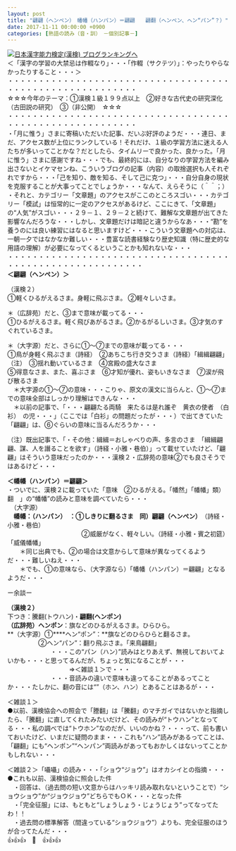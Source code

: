 ```yaml
---
layout: post
title: "翩翩（ヘンペン）　幡幡（ハンパン）＝翩翩　　翩翻（ヘンペン、ヘン“パン”？）"
date: 2017-11-11 00:00:00 +0900
categories: [熟語の読み（音・訓）　－個別記事－]
---
```


[![](/syuusyuu9701/assets/images/翩翩（ヘンペン）-幡幡（ハンパン）＝翩翩-翩翻（ヘンペン、ヘン“パン”？）-br_c_3028_1.gif)](http://blog.with2.net/link.php?1659096:3028 "日本漢字能力検定(漢検) ブログランキングへ")[日本漢字能力検定(漢検) ブログランキングへ](http://blog.with2.net/link.php?1659096:3028)  
＜「漢字の学習の大禁忌は作輟なり」・・・「作輟（サクテツ）」：やったりやらなかったりすること・・・＞  
・・・・・・・・・・・・・・・・・・・・・・・・・・・・・・・・・・・・・・・・・・・・・・・・・・・・・・・・・  
☆☆☆今年のテーマ：①漢検１級１９９点以上　②好きな古代史の研究深化（古田説の研究）　③（非公開）　☆☆☆　　  
・・・・・・・・・・・・・・・・・・・・・・・・・・・・・・・・・・・・・・・・・・・・・・・・・・・・・・・・・  
・「月に惟う」さまに寄稿いただいた記事、だいぶ好評のようだ・・・連日、まだ、アクセス数が上位にランクしている！それだけ、１級の学習方法に迷える人たちが多いってことかな？だとしたら、タイムリーで良かった、良かった。「月に惟う」さまに感謝ですね・・・でも、最終的には、自分なりの学習方法を編み出さないとイケマセンね、こういうブログの記事（内容）の取捨選択も人それぞれですから・・・「己を知り、敵を知る、そして己に克つ」・・・自分自身の現状を克服することが大事ってことでしょうか・・・なんて、えらそうに（＾＾；）  
・それと、カテゴリー「文章題」のアクセスがここのところスゴい・・・カテゴリー「模試」は恒常的に一定のアクセスがあるけど、ここにきて、「文章題」の“人気”がスゴい・・・２９－１、２９－２と続けて、難解な文章題が出てきた影響なんだろうな・・・しかし、文章題だけは暗記と違うからなあ・・・“勘”を養うのには良い練習にはなると思いますけど・・・こういう文章題への対応は、一朝一夕ではなかなか難しい・・・豊富な読書経験なり歴史知識（特に歴史的な用語の理解）が必要になってくるということかも知れないな・・・  
・・・・・・・・・・・・・・・・・・・・・・・・・・・・・・・・・・・・・・・・・・・・・・・・・・・・・・・・・・  
**＜翩翩（ヘンペン）＞**  
  
（漢検２）  
①軽くひるがえるさま。身軽に飛ぶさま。 ②軽々しいさま。  
  
＊（広辞苑）だと、③まで意味が載ってる・・・  
①ひるがえるさま。軽く飛びあがるさま。②かるがるしいさま。③才気のすぐれているさま。  
  
＊（大字源）だと、さらに①～⑦までの意味が載ってる・・・  
①鳥が身軽く飛ぶさま（詩経）　②あちこち行き交うさま（詩経）「緝緝翩翩」（注）　③揺れ動いているさま　④宮殿の盛大なさま  
⑤得意なさま、また、喜ぶさま　⑥才知が優れ、姿もいきなさま　⑦涙が飛び散るさま  
　＊大字源の①～⑦の意味・・・こりゃ、原文の漢文に当らんと、①～⑦までの意味全部はしっかり理解はできんな・・・  
　＊以前の記事で、「・・・翩翩たる両騎　来たるは是れ誰ぞ　黄衣の使者　（白衫）　の児・・・」（ここでは「白衫」の問題だったが・・・）で出てきていた「翩翩」は、⑥ぐらいの意味に当るんだろうか・・・  
  
（注）既出記事で、「・その他：緝緝＝おしゃべりの声、多言のさま　「緝緝翩翩、謀、人を譖ることを欲す」（詩経・小雅・巷伯）」って載せていたけど、「翩翩」はそういう意味だったのか・・・漢検２・広辞苑の意味②でも良さそうではあるけど・・・  
  
**＜幡幡（ハンパン）＝翩翩＞**  
・ついでに、漢検２に載っていた「意味　②ひるがえる。「幡然」「幡幡」類）翻　」の“幡幡”の読みと意味を調べていたら・・・  
　（大字源）  
　**幡幡：（ハンパン）　：①しきりに翻るさま　同）翩翩（ヘンペン）**　（詩経・小雅・巷伯）  
　　　　　　　　　　　　②威厳がなく、軽々しい。（詩経・小雅・賓之初筵）「威儀幡幡」  
　　＊同じ出典でも、②の場合は文意からして意味が異なってくるようだ・・・難しいねえ・・・  
　　＊でも、①の意味なら、（大字源なら）「幡幡（ハンパン）＝翩翩」となるようだ・・・  
  
ー余談ー  
  
**（漢検２）**  
下つき：騰翻(トウハン)・**翩翻(ヘンポン)**  
**（広辞苑）ヘンポン**：旗などのひるがえるさま。ひらひら。  
**（大字源）①****ヘン“ポン”：**旗などのひらひらと翻るさま。  
　　　　　②ヘン“パン”：翻り飛ぶさま。「来鳥翩翻」　  
　　　　　　　・・・この“パン（ハン）”読みはとりあえず、無視しておいてよいかも・・・と思ってるんだが、ちょっと気になることが・・・  
　　　　　　　　　　⇒＜雑談１＞で・・・  
　　　　　　　・・・音読みの違いで意味も違ってることがあるってことか・・・たしかに、翻の音には“”（ホン、ハン）とあることはあるが・・・  
  
＜雑談１＞  
●以前、漢検協会への照会で「謄翻」は「騰翻」のマチガイではないかと指摘したら、「騰翻」に直してくれたみたいだけど、その読みが“トウハン”となってる・・・私の調べでは“トウホン”なのだが、いいのかね？・・・って、前も書いておいたけど、いまだに疑問のまま・・・これも“ハン”読みがあるってことは、「翩翻」にも“ヘンポン”“ヘンパン”両読みがあってもおかしくはないってことかもしれない・・・  
  
＜雑談２＞「囁囁」の読み・・・「ショウ“ジョウ”」はオカシイとの指摘・・・  
●これも以前、漢検協会に照会した件  
　・回答は、（過去問の短い文意からはハッキリ読み取れないということで）“ショウショウ”か“ジョウジョウ”どちらでもＯＫ・・・となった件  
　・「完全征服」には、もともと“しょうしょう・じょうじょう”ってなってたわ！！  
　・過去問の標準解答（間違っている“ショウジョウ”）よりも、完全征服のほうが合ってたんだ・・・  
👍👍👍　🐔　👍👍👍　